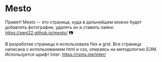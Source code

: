 # Mesto
Привет! Mesto -- это страница, куда в дальнейшем можно будет добавлять фотографии, удалять их и ставить лайки: https://xeni22.github.io/mesto/ 📷

В разработке страницы я использовала flex и grid. Вся страница написана с использованием html и css, опираясь на методологию БЭМ. Используется шрифт Inter: https://rsms.me/inter/
